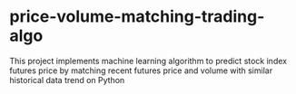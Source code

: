# price-volume-matching-trading-algo
This project implements machine learning algorithm to predict stock index futures price by matching recent futures price and volume with similar historical data trend on Python
